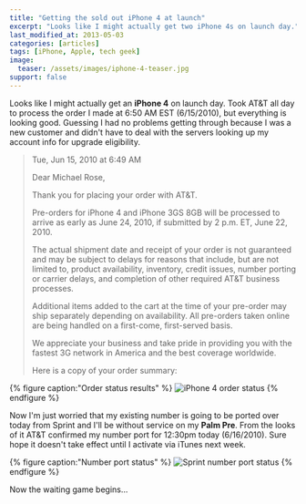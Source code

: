 ```yaml
---
title: "Getting the sold out iPhone 4 at launch"
excerpt: "Looks like I might actually get two iPhone 4s on launch day."
last_modified_at: 2013-05-03
categories: [articles]
tags: [iPhone, Apple, tech geek]
image:
  teaser: /assets/images/iphone-4-teaser.jpg
support: false
---
```


Looks like I might actually get an **iPhone 4** on launch day. Took AT&T all day to process the order I made at 6:50 AM EST (6/15/2010), but everything is looking good. Guessing I had no problems getting through because I was a new customer and didn't have to deal with the servers looking up my account info for upgrade eligibility.

> Tue, Jun 15, 2010 at 6:49 AM
>
> Dear Michael Rose,
>
> Thank you for placing your order with AT&T.
>
> Pre-orders for iPhone 4 and iPhone 3GS 8GB will be processed to arrive as early as June 24, 2010, if submitted by 2 p.m. ET, June 22, 2010.
>
> The actual shipment date and receipt of your order is not guaranteed and may be subject to delays for reasons that include, but are not limited to, product availability, inventory, credit issues, number porting or carrier delays, and completion of other required AT&T business processes.
>
> Additional items added to the cart at the time of your pre-order may ship separately depending on availability. All pre-orders taken online are being handled on a first-come, first-served basis.
>
> We appreciate your business and take pride in providing you with the fastest 3G network in America and the best coverage worldwide.
>
> Here is a copy of your order summary:

{% figure caption:"Order status results" %}
![iPhone 4 order status](/assets/images/iphone-4-order-status.jpg)
{% endfigure %}

Now I'm just worried that my existing number is going to be ported over today from Sprint and I'll be without service on my **Palm Pre**. From the looks of it AT&T confirmed my number port for 12:30pm today (6/16/2010). Sure hope it doesn't take effect until I activate via iTunes next week.

{% figure caption:"Number port status" %}
![Sprint number port status](http://media.tumblr.com/tumblr_l43wq0y1Hq1qz8n9n.jpg)
{% endfigure %}

Now the waiting game begins...
